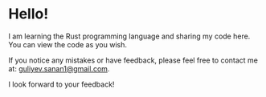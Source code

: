 # Hello!

I am learning the Rust programming language and sharing my code here. You can view the code as you wish.

If you notice any mistakes or have feedback, please feel free to contact me at: [guliyev.sanan1@gmail.com](mailto:guliyev.sanan1@gmail.com).

I look forward to your feedback!
